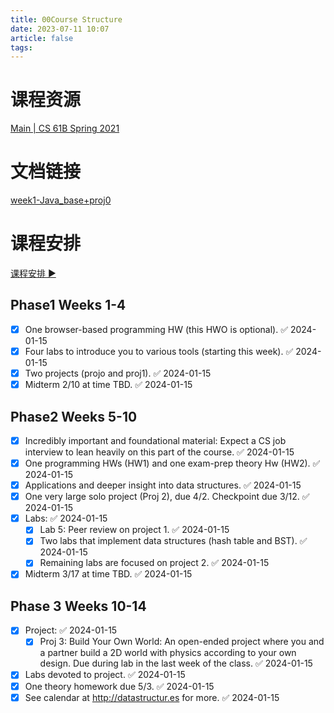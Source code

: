 ```yaml
---
title: 00Course Structure
date: 2023-07-11 10:07
article: false
tags: 
---
```


# 课程资源

[Main | CS 61B Spring 2021](https://sp21.datastructur.es/)

# 文档链接

[week1-Java_base+proj0](week1-Java_base+proj0)

# 课程安排

[课程安排 ▶️ ](https://youtu.be/SixO3uPNAdk?t=1583)

## Phase1 Weeks 1-4
- [x] One browser-based programming HW (this HWO is optional). ✅ 2024-01-15
- [x] Four labs to introduce you to various tools (starting this week). ✅ 2024-01-15
- [x] Two projects (projo and proj1). ✅ 2024-01-15
- [x] Midterm 2/10 at time TBD. ✅ 2024-01-15
## Phase2 Weeks 5-10
- [x] Incredibly important and foundational material: Expect a CS job interview to lean heavily on this part of the course. ✅ 2024-01-15
- [x] One programming HWs (HW1) and one exam-prep theory Hw (HW2). ✅ 2024-01-15
- [x] Applications and deeper insight into data structures. ✅ 2024-01-15
- [x] One very large solo project (Proj 2), due 4/2. Checkpoint due 3/12. ✅ 2024-01-15
- [x] Labs: ✅ 2024-01-15
  - [x] Lab 5: Peer review on project 1. ✅ 2024-01-15
  - [x] Two labs that implement data structures (hash table and BST). ✅ 2024-01-15
  - [x] Remaining labs are focused on project 2. ✅ 2024-01-15
- [x] Midterm 3/17 at time TBD. ✅ 2024-01-15

## Phase 3 Weeks 10-14
- [x] Project: ✅ 2024-01-15
  - [x] Proj 3: Build Your Own World: An open-ended project where you and a partner build a 2D world with physics according to your own design. Due during lab in the last week of the class. ✅ 2024-01-15
- [x] Labs devoted to project. ✅ 2024-01-15
- [x] One theory homework due 5/3. ✅ 2024-01-15
- [x] See calendar at <http://datastructur.es> for more. ✅ 2024-01-15
